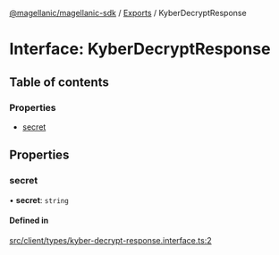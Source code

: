 [@magellanic/magellanic-sdk](../README.md) / [Exports](../modules.md) / KyberDecryptResponse

# Interface: KyberDecryptResponse

## Table of contents

### Properties

- [secret](KyberDecryptResponse.md#secret)

## Properties

### secret

• **secret**: `string`

#### Defined in

[src/client/types/kyber-decrypt-response.interface.ts:2](https://github.com/Magellanic-AI/magellanic-sdk-nodejs/blob/76346bd/src/client/types/kyber-decrypt-response.interface.ts#L2)
